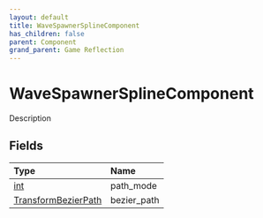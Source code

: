 ```yaml
---
layout: default
title: WaveSpawnerSplineComponent
has_children: false
parent: Component
grand_parent: Game Reflection
---
```

# WaveSpawnerSplineComponent
Description 

## Fields

| Type | Name |
|:-------------|:--------------|
| [int](/docs/game-reflection/enums/int) | path_mode |
| [TransformBezierPath](/docs/game-reflection/classes/transform_bezier_path) | bezier_path |

